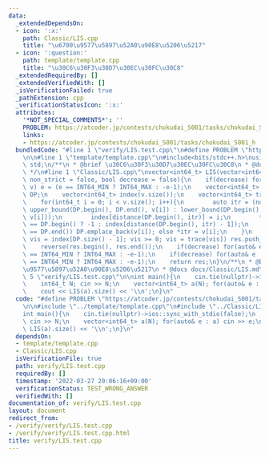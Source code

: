 ```yaml
---
data:
  _extendedDependsOn:
  - icon: ':x:'
    path: Classic/LIS.cpp
    title: "\u6700\u9577\u5897\u52A0\u90E8\u5206\u5217"
  - icon: ':question:'
    path: template/template.cpp
    title: "\u30C6\u30F3\u30D7\u30EC\u30FC\u30C8"
  _extendedRequiredBy: []
  _extendedVerifiedWith: []
  _isVerificationFailed: true
  _pathExtension: cpp
  _verificationStatusIcon: ':x:'
  attributes:
    '*NOT_SPECIAL_COMMENTS*': ''
    PROBLEM: https://atcoder.jp/contests/chokudai_S001/tasks/chokudai_S001_h
    links:
    - https://atcoder.jp/contests/chokudai_S001/tasks/chokudai_S001_h
  bundledCode: "#line 1 \"verify/LIS.test.cpp\"\n#define PROBLEM \"https://atcoder.jp/contests/chokudai_S001/tasks/chokudai_S001_h\"\
    \n\n#line 1 \"template/template.cpp\"\n#include<bits/stdc++.h>\nusing namespace\
    \ std;\n/**\n * @brief \u30C6\u30F3\u30D7\u30EC\u30FC\u30C8\n * @docs docs/template/template.md\n\
    \ */\n#line 1 \"Classic/LIS.cpp\"\nvector<int64_t> LIS(vector<int64_t>& v, bool\
    \ non_strict = false, bool decrease = false){\n    if(decrease) for(auto& e :\
    \ v) e = (e == INT64_MIN ? INT64_MAX : -e-1);\n    vector<int64_t> res;\n    vector<int64_t>\
    \ DP;\n    vector<int64_t> index(v.size());\n    vector<int64_t> trace(v.size());\n\
    \    for(int64_t i = 0; i < v.size(); i++){\n        auto itr = (non_strict ?\
    \ upper_bound(DP.begin(), DP.end(), v[i]) : lower_bound(DP.begin(), DP.end(),\
    \ v[i]));\n        index[distance(DP.begin(), itr)] = i;\n        trace[i] = (itr\
    \ == DP.begin() ? -1 : index[distance(DP.begin(), itr) - 1]);\n        if(itr\
    \ == DP.end()) DP.emplace_back(v[i]); else *itr = v[i];\n    }\n    for(int64_t\
    \ vis = index[DP.size() - 1]; vis >= 0; vis = trace[vis]) res.push_back(v[vis]);\n\
    \    reverse(res.begin(), res.end());\n    if(decrease) for(auto& e : v) e = (e\
    \ == INT64_MIN ? INT64_MAX : -e-1);\n    if(decrease) for(auto& e : res) e = (e\
    \ == INT64_MIN ? INT64_MAX : -e-1);\n    return res;\n}\n/**\n * @brief \u6700\
    \u9577\u5897\u52A0\u90E8\u5206\u5217\n * @docs docs/Classic/LIS.md\n */\n#line\
    \ 5 \"verify/LIS.test.cpp\"\n\nint main(){\n    cin.tie(nullptr)->ios::sync_with_stdio(false);\n\
    \    int64_t N; cin >> N;\n    vector<int64_t> a(N); for(auto& e : a) cin >> e;\n\
    \    cout << LIS(a).size() << '\\n';\n}\n"
  code: "#define PROBLEM \"https://atcoder.jp/contests/chokudai_S001/tasks/chokudai_S001_h\"\
    \n\n#include \"../template/template.cpp\"\n#include \"../Classic/LIS.cpp\"\n\n\
    int main(){\n    cin.tie(nullptr)->ios::sync_with_stdio(false);\n    int64_t N;\
    \ cin >> N;\n    vector<int64_t> a(N); for(auto& e : a) cin >> e;\n    cout <<\
    \ LIS(a).size() << '\\n';\n}\n"
  dependsOn:
  - template/template.cpp
  - Classic/LIS.cpp
  isVerificationFile: true
  path: verify/LIS.test.cpp
  requiredBy: []
  timestamp: '2022-03-27 20:06:16+09:00'
  verificationStatus: TEST_WRONG_ANSWER
  verifiedWith: []
documentation_of: verify/LIS.test.cpp
layout: document
redirect_from:
- /verify/verify/LIS.test.cpp
- /verify/verify/LIS.test.cpp.html
title: verify/LIS.test.cpp
---
```

